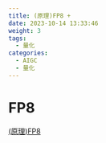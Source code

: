 ```yaml
---
title: (原理)FP8 +
date: 2023-10-14 13:33:46
weight: 3
tags:
  - 量化
categories: 
  - AIGC
  - 量化  
---
```


<p></p>
<!-- more -->

# FP8
[(原理)FP8](https://candied-skunk-1ca.notion.site/FP8-12c3b58d744e43299dad0badc397f592?pvs=4)